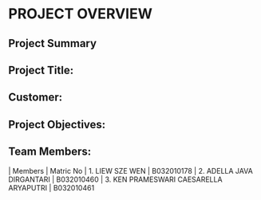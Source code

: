 # PROJECT OVERVIEW
## Project Summary
## Project Title:
## Customer:
## Project Objectives:
## Team Members:

| Members                                | Matric No 
| 1. LIEW SZE WEN                        | B032010178 
| 2. ADELLA JAVA DIRGANTARI              | B032010460 
| 3. KEN PRAMESWARI CAESARELLA ARYAPUTRI | B032010461 
